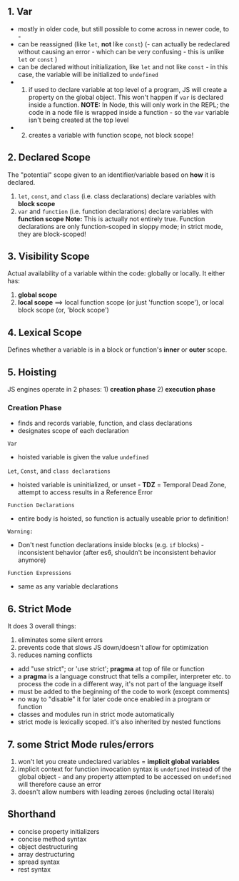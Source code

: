 ## 1. Var
- mostly in older code, but still possible to come across in newer code, to -
- can be reassigned (like `let`, **not** like `const`)
(- can actually be redeclared without causing an error - which can be very confusing - this is unlike `let` or `const`  )
- can be declared without initialization, like `let` and not like `const` - in this case, the variable will be initialized to `undefined`
- 1) if used to declare variable at top level of a program, JS will create a property on the global object. This won't happen if `var` is declared inside a function. **NOTE:** In Node, this will only work in the REPL; the code in a node file is wrapped inside a function - so the `var` variable isn't being created at the top level
- 2) creates a variable with function scope, not block scope!

## 2. Declared Scope
The "potential" scope given to an identifier/variable based on **how** it is declared.
1. `let`, `const`, and `class` (i.e. class declarations) declare variables with **block scope**
1. `var` and `function` (i.e. function declarations) declare variables with **function scope**
**Note:** This is actually not entirely true. Function declarations are only function-scoped in sloppy mode; in strict mode, they are block-scoped!

## 3. Visibility Scope
Actual availability of a variable within the code: globally or locally.
It either has:
1. **global scope**
2. **local scope** ==> local function scope (or just 'function scope'), or local block scope (or, 'block scope')

## 4. Lexical Scope
Defines whether a variable is in a block or function's **inner** or **outer** scope.

## 5. Hoisting
JS engines operate in 2 phases: 1) **creation phase** 2) **execution phase**

### Creation Phase
- finds and records variable, function, and class declarations
- designates scope of each declaration

`Var`
- hoisted variable is given the value `undefined`

`Let`, `Const`, and `class declarations`
- hoisted variable is uninitialized, or unset - **TDZ** = Temporal Dead Zone, attempt to access results in a Reference Error

`Function Declarations`
- entire body is hoisted, so function is actually useable prior to definition!

`Warning:`
- Don't nest function declarations inside blocks (e.g. `if` blocks) - inconsistent behavior (after es6, shouldn't be inconsistent behavior anymore)

`Function Expressions`
- same as any variable declarations

## 6. Strict Mode
It does 3 overall things:
1. eliminates some silent errors
1. prevents code that slows JS down/doesn't allow for optimization
1. reduces naming conflicts

- add "use strict"; or 'use strict'; **pragma** at top of file or function
- a **pragma** is a language construct that tells a compiler, interpreter etc. to process the code in a different way, it's not part of the language itself
- must be added to the beginning of the code to work (except comments)
- no way to "disable" it for later code once enabled in a program or function
- classes and modules run in strict mode automatically
- strict mode is lexically scoped. it's also inherited by nested functions

## 7. some Strict Mode rules/errors
1. won't let you create undeclared variables = **implicit global variables**
1. implicit context for function invocation syntax is `undefined` instead of the global object - and any property attempted to be accessed on `undefined` will therefore cause an error
1. doesn't allow numbers with leading zeroes (including octal literals)

## Shorthand
- concise property initializers
- concise method syntax
- object destructuring
- array destructuring
- spread syntax
- rest syntax

